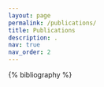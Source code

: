 ```yaml
---
layout: page
permalink: /publications/
title: Publications
description: .
nav: true
nav_order: 2
---
```


<!-- _pages/publications.md -->
<div class="publications">

{% bibliography %}

</div>
